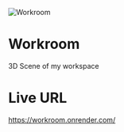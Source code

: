 ![Workroom](https://github.com/AtEMsoft/3d-room/assets/106076599/f1489bc0-f26b-4eca-98e9-990b9b5fdabe)

# Workroom

3D Scene of my workspace

# Live URL

<https://workroom.onrender.com/>
